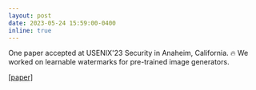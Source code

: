 ```yaml
---
layout: post
date: 2023-05-24 15:59:00-0400
inline: true
---
```


One paper accepted at USENIX'23 Security in Anaheim, California. :fire: We worked on learnable watermarks for pre-trained image generators.

<a href="https://arxiv.org/abs/2304.07361">[paper]</a>
